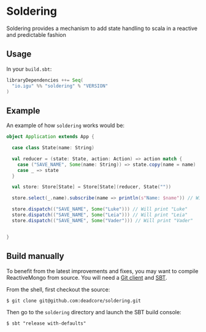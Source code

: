 # Soldering
Soldering provides a mechanism to add state handling to scala in a reactive and predictable fashion

## Usage

In your `build.sbt`:

```sbt
libraryDependencies ++= Seq(
  "io.igu" %% "soldering" % "VERSION"
)
```

## Example
An example of how `soldering` works would be:

```scala
object Application extends App {

  case class State(name: String)

  val reducer = (state: State, action: Action) => action match {
    case ("SAVE_NAME", Some(name: String)) => state.copy(name = name)
    case _ => state
  }

  val store: Store[State] = Store[State](reducer, State(""))

  store.select(_.name).subscribe(name => println(s"Name: $name")) // Will print ""

  store.dispatch(("SAVE_NAME", Some("Luke"))) // Will print "Luke"
  store.dispatch(("SAVE_NAME", Some("Leia"))) // Will print "Leia"
  store.dispatch(("SAVE_NAME", Some("Vader"))) // Will print "Vader"


}
```

## Build manually

To benefit from the latest improvements and fixes, you may want to compile ReactiveMongo from source. You will need a [Git client](http://git-scm.com/) and [SBT](http://www.scala-sbt.org).

From the shell, first checkout the source:

```
$ git clone git@github.com:deadcore/soldering.git
```

Then go to the `soldering` directory and launch the SBT build console:

```
$ sbt "release with-defaults"
```

